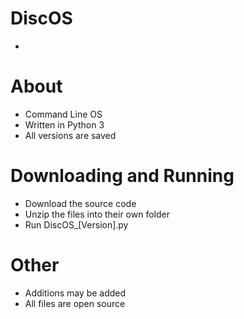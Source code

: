 # DiscOS
- 
# About
- Command Line OS
- Written in Python 3
- All versions are saved
# Downloading and Running
- Download the source code
- Unzip the files into their own folder
- Run DiscOS_[Version].py
# Other
- Additions may be added
- All files are open source
